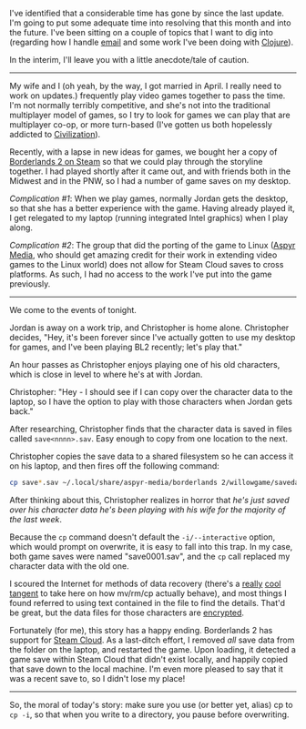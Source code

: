 I've identified that a considerable time has gone by since the last update. I'm going to put some adequate time into resolving that this month and into the future. I've been sitting on a couple of topics that I want to dig into (regarding how I handle [email](http://notmuchmail.org) and some work I've been doing with [Clojure](http://clojure.org)).

In the interim, I'll leave you with a little anecdote/tale of caution.

---

My wife and I (oh yeah, by the way, I got married in April. I really need to work on updates.) frequently play video games together to pass the time. I'm not normally terribly competitive, and she's not into the traditional multiplayer model of games, so I try to look for games we can play that are multiplayer co-op, or more turn-based (I've gotten us both hopelessly addicted to [Civilization](http://www.civilization.com/)).

Recently, with a lapse in new ideas for games, we bought her a copy of [Borderlands 2 on Steam](http://store.steampowered.com/sub/32848/) so that we could play through the storyline together. I had played shortly after it came out, and with friends both in the Midwest and in the PNW, so I had a number of game saves on my desktop.

*Complication #1*: When we play games, normally Jordan gets the desktop, so that she has a better experience with the game. Having already played it, I get relegated to my laptop (running integrated Intel graphics) when I play along.

*Complication #2*:  The group that did the porting of the game to Linux ([Aspyr Media](http://www.aspyr.com/), who should get amazing credit for their work in extending video games to the Linux world) does not allow for Steam Cloud saves to cross platforms. As such, I had no access to the work I've put into the game previously.

---

We come to the events of tonight.

Jordan is away on a work trip, and Christopher is home alone. Christopher decides, "Hey, it's been forever since I've actually gotten to use my desktop for games, and I've been playing BL2 recently; let's play that."

An hour passes as Christopher enjoys playing one of his old characters, which is close in level to where he's at with Jordan.

Christopher: "Hey - I should see if I can copy over the character data to the laptop, so I have the option to play with those characters when Jordan gets back."

After researching, Christopher finds that the character data is saved in files called `save<nnnn>.sav`. Easy enough to copy from one location to the next.

Christopher copies the save data to a shared filesystem so he can access it on his laptop, and then fires off the following command:

```bash
cp save*.sav ~/.local/share/aspyr-media/borderlands 2/willowgame/savedata/<numerical id>/
```

After thinking about this, Christopher realizes in horror that *he's just saved over his character data he's been playing with his wife for the majority of the last week*.

Because the `cp` command doesn't default the `-i/--interactive` option, which would prompt on overwrite, it is easy to fall into this trap. In my case, both game saves were named "save0001.sav", and the `cp` call replaced my character data with the old one.

I scoured the Internet for methods of data recovery (there's a [really](http://superuser.com/questions/211301/recovery-of-overwritten-file) [cool](http://unix.stackexchange.com/a/150423) [tangent](http://unix.stackexchange.com/questions/101237/how-to-recover-files-i-deleted-now-by-running-rm) to take here on how mv/rm/cp actually behave), and most things I found referred to using text contained in the file to find the details. That'd be great, but the data files for those characters are [encrypted](http://gaming.stackexchange.com/a/84732).

Fortunately (for me), this story has a happy ending. Borderlands 2 has support for [Steam Cloud](https://en.wikipedia.org/wiki/Steam_%28software%29#cite_ref-39). As a last-ditch effort, I removed *all* save data from the folder on the laptop, and restarted the game. Upon loading, it detected a game save within Steam Cloud that didn't exist locally, and happily copied that save down to the local machine. I'm even more pleased to say that it was a recent save to, so I didn't lose my place!

---

So, the moral of today's story: make sure you use (or better yet, alias) cp to `cp -i`, so that when you write to a directory, you pause before overwriting.
